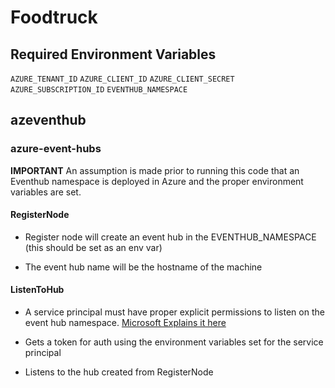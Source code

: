 # Foodtruck

## Required Environment Variables

`AZURE_TENANT_ID`
`AZURE_CLIENT_ID`
`AZURE_CLIENT_SECRET`
`AZURE_SUBSCRIPTION_ID`
`EVENTHUB_NAMESPACE`

## azeventhub

### azure-event-hubs

**IMPORTANT**
An assumption is made prior to running this code that an Eventhub namespace is deployed in Azure and the proper environment variables are set.

#### RegisterNode

- Register node will create an event hub in the EVENTHUB_NAMESPACE (this should be set as an env var)

- The event hub name will be the hostname of the machine

#### ListenToHub

- A service principal must have proper explicit permissions to listen on the event hub namespace.  [Microsoft Explains it here](https://docs.microsoft.com/en-us/azure/event-hubs/authorize-access-azure-active-directory)

- Gets a token for auth using the environment variables set for the service principal

- Listens to the hub created from RegisterNode

